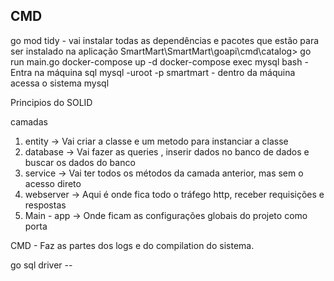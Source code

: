 ## CMD

go mod tidy - vai instalar todas as dependências e pacotes que estão para ser instalado na aplicação
SmartMart\SmartMart\goapi\cmd\catalog> go run main.go
docker-compose up -d
docker-compose exec mysql bash - Entra na máquina sql
mysql -uroot -p smartmart - dentro da máquina acessa o sistema mysql


Principios do SOLID

camadas 

1. entity -> Vai criar a classe e um metodo para instanciar a classe 
2. database -> Vai fazer as queries , inserir dados no banco de dados e buscar os dados do banco
3. service ->  Vai ter todos os métodos da camada anterior, mas sem o acesso direto
4. webserver ->  Aqui é onde fica todo o tráfego http, receber requisições e respostas
5. Main - app -> Onde ficam as configurações globais do projeto como porta

CMD - Faz as partes dos logs e do compilation do sistema. 

go sql driver --